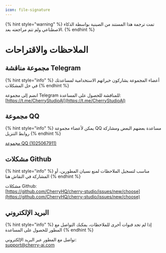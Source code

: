 ```yaml
---
icon: file-signature
---
```


{% hint style="warning" %}
تمت ترجمة هذا المستند من الصينية بواسطة الذكاء الاصطناعي ولم تتم مراجعته بعد.
{% endhint %}

# الملاحظات والاقتراحات

## مجموعة مناقشة Telegram

{% hint style="info" %}
أعضاء المجموعة يشاركون خبراتهم الاستخدامية لمساعدتك في حل المشكلات
{% endhint %}

انضم إلى مجموعة Telegram للمناقشة للحصول على المساعدة:  
[https://t.me/CherryStudioAI](https://t.me/CherryStudioAI)

## مجموعة QQ

{% hint style="info" %}
يمكن لأعضاء مجموعة QQ مساعدة بعضهم البعض ومشاركة روابط التنزيل
{% endhint %}

[مجموعة QQ (1025067911)](https://qm.qq.com/q/hlHOddwAS)

## مشكلات Github

{% hint style="info" %}
مناسب لتسجيل الملاحظات لمنع نسيان المطورين، أو المشاركة في النقاش هنا
{% endhint %}

مشكلات Github:  
[https://github.com/CherryHQ/cherry-studio/issues/new/choose](https://github.com/CherryHQ/cherry-studio/issues/new/choose)

## البريد الإلكتروني

{% hint style="info" %}
إذا لم تجد قنوات أخرى للملاحظات، يمكنك التواصل مع المطور للحصول على المساعدة
{% endhint %}

تواصل مع المطور عبر البريد الإلكتروني:  
support@cherry-ai.com
